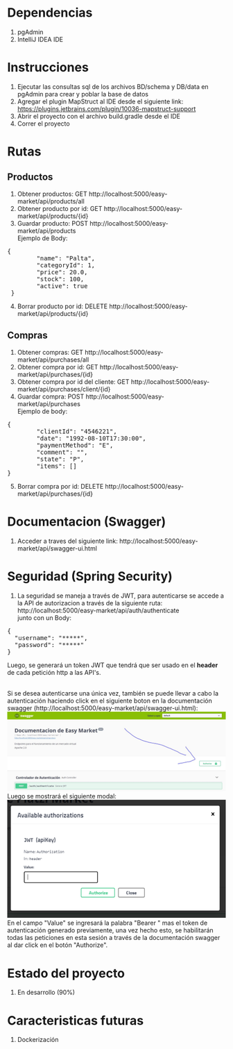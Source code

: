# Dependencias
1. pgAdmin
2. IntelliJ IDEA IDE
# Instrucciones
1. Ejecutar las consultas sql de los archivos BD/schema y DB/data en pgAdmin para crear y poblar la base de datos
2. Agregar el plugin MapStruct al IDE desde el siguiente link: https://plugins.jetbrains.com/plugin/10036-mapstruct-support
3. Abrir el proyecto con el archivo build.gradle desde el IDE
4. Correr el proyecto
# Rutas
<h2> Productos </h2>

1. Obtener productos: GET http://localhost:5000/easy-market/api/products/all
2. Obtener producto por id: GET http://localhost:5000/easy-market/api/products/{id}
3. Guardar producto: POST http://localhost:5000/easy-market/api/products<br>
Ejemplo de Body: 
<pre>
{
        "name": "Palta",
        "categoryId": 1,
        "price": 20.0,
        "stock": 100,
        "active": true
 }
</pre>

4. Borrar producto por id: DELETE http://localhost:5000/easy-market/api/products/{id}
<h2> Compras </h2>

1. Obtener compras: GET http://localhost:5000/easy-market/api/purchases/all
2. Obtener compra por id: GET http://localhost:5000/easy-market/api/purchases/{id}
3. Obtener compra por id del cliente: GET http://localhost:5000/easy-market/api/purchases/client/{id}
4. Guardar compra: POST http://localhost:5000/easy-market/api/purchases<br>
Ejemplo de body:
<pre>
{
        "clientId": "4546221",
        "date": "1992-08-10T17:30:00",
        "paymentMethod": "E",
        "comment": "",
        "state": "P",
        "items": []
}
</pre>

5. Borrar compra por id: DELETE http://localhost:5000/easy-market/api/purchases/{id}
 # Documentacion (Swagger)
 1. Acceder a traves del siguiente link: http://localhost:5000/easy-market/api/swagger-ui.html
 # Seguridad (Spring Security)
 1. La seguridad se maneja a través de JWT, para autenticarse se accede a la API de autorizacion a través de la siguiente ruta: http://localhost:5000/easy-market/api/auth/authenticate<br>
junto con un Body:
<pre>
{
  "username": "*****",
  "password": "*****"
}
</pre>
Luego, se generará un token JWT que tendrá que ser usado en el <b> header </b> de cada petición http a las API's.

<br>Si se desea autenticarse una única vez, también se puede llevar a cabo la autenticación haciendo click en el siguiente boton en la documentación swagger (http://localhost:5000/easy-market/api/swagger-ui.html):
<img src="/media/img/authorize.jpg" alt="Botón de autorizacion"/>
Luego se mostrará el siguiente modal:
<br>
<img src="/media/img/bearer_modal.PNG" alt="Modal de autenticacion"/>
<br>
En el campo "Value" se ingresará la palabra "Bearer " mas el token de autenticación generado previamente, una vez hecho esto, se habilitarán todas las peticiones en esta sesión  a través de la documentación swagger al dar click en el botón "Authorize".
 # Estado del proyecto
 1. En desarrollo (90%)
 # Caracteristicas futuras
 1. Dockerización
